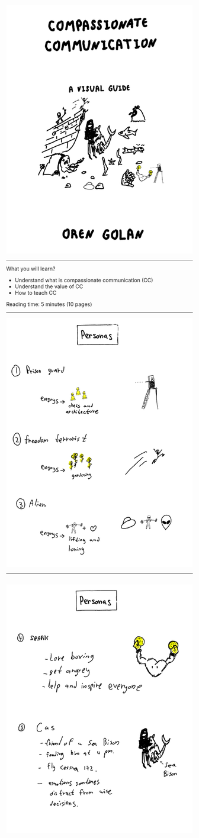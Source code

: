 <!--
theme: uncover
class: invert
paginate: true
-->

![compassionate communication](cc01.png)

---

What you will learn?

- Understand what is compassionate communication (CC)
- Understand the value of CC
- How to teach CC

Reading time: 5 minutes (10 pages)

---

![compassionate communication](cc02.png)

---

![compassionate communication](cc03.png)
---

